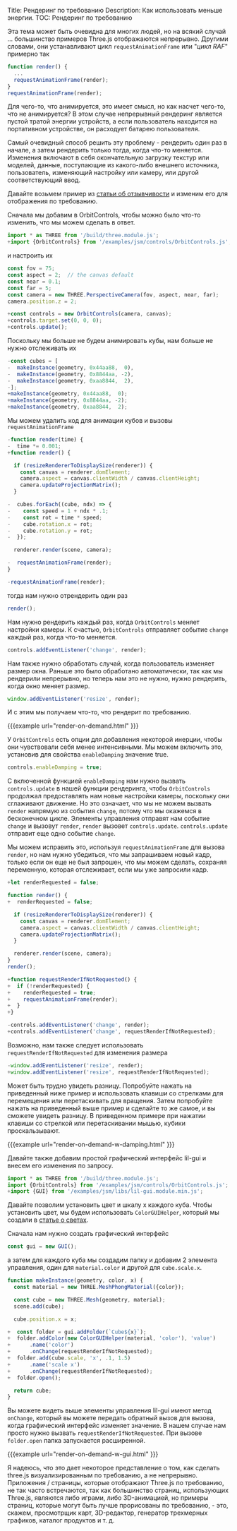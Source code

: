 Title: Рендеринг по требованию
Description: Как использовать меньше энергии.
TOC: Рендеринг по требованию

Эта тема может быть очевидна для многих людей, но на всякий случай ... большинство примеров Three.js отображаются непрерывно. Другими словами, они устанавливают цикл
`requestAnimationFrame` или "*цикл RAF*" примерно так 

```js
function render() {
  ...
  requestAnimationFrame(render);
}
requestAnimationFrame(render);
```

Для чего-то, что анимируется, это имеет смысл, но как насчет чего-то, что не анимируется? В этом случае непрерывный рендеринг 
является пустой тратой энергии устройств, а если пользователь находится на портативном устройстве, он расходует батарею пользователя. 

Самый очевидный способ решить эту проблему - рендерить один раз в начале, а затем рендерить только тогда, когда что-то меняется. 
Изменения включают в себя окончательную загрузку текстур или моделей, 
данные, поступающие из какого-либо внешнего источника, пользователь, изменяющий настройку или камеру, или другой соответствующий ввод. 

Давайте возьмем пример из [статьи об отзывчивости](responsive.html)
и изменим его для отображения по требованию. 

Сначала мы добавим в OrbitControls, чтобы можно было что-то изменить, что мы можем сделать в ответ. 

```js
import * as THREE from '/build/three.module.js';
+import {OrbitControls} from '/examples/jsm/controls/OrbitControls.js';
```

и настроить их

```js
const fov = 75;
const aspect = 2;  // the canvas default
const near = 0.1;
const far = 5;
const camera = new THREE.PerspectiveCamera(fov, aspect, near, far);
camera.position.z = 2;

+const controls = new OrbitControls(camera, canvas);
+controls.target.set(0, 0, 0);
+controls.update();
```

Поскольку мы больше не будем анимировать кубы, нам больше не нужно отслеживать их 

```js
-const cubes = [
-  makeInstance(geometry, 0x44aa88,  0),
-  makeInstance(geometry, 0x8844aa, -2),
-  makeInstance(geometry, 0xaa8844,  2),
-];
+makeInstance(geometry, 0x44aa88,  0);
+makeInstance(geometry, 0x8844aa, -2);
+makeInstance(geometry, 0xaa8844,  2);
```

Мы можем удалить код для анимации кубов и вызовы `requestAnimationFrame`

```js
-function render(time) {
-  time *= 0.001;
+function render() {

  if (resizeRendererToDisplaySize(renderer)) {
    const canvas = renderer.domElement;
    camera.aspect = canvas.clientWidth / canvas.clientHeight;
    camera.updateProjectionMatrix();
  }

-  cubes.forEach((cube, ndx) => {
-    const speed = 1 + ndx * .1;
-    const rot = time * speed;
-    cube.rotation.x = rot;
-    cube.rotation.y = rot;
-  });

  renderer.render(scene, camera);

-  requestAnimationFrame(render);
}

-requestAnimationFrame(render);
```

тогда нам нужно отрендерить один раз

```js
render();
```

Нам нужно рендерить каждый раз, когда `OrbitControls` меняет настройки камеры. К счастью, `OrbitControls` отправляет событие `change` каждый раз, когда что-то меняется. 

```js
controls.addEventListener('change', render);
```

Нам также нужно обработать случай, когда пользователь изменяет размер окна. 
Раньше это было обработано автоматически, так как мы рендерили непрерывно, 
но теперь нам это не нужно, нужно рендерить, когда окно меняет размер. 

```js
window.addEventListener('resize', render);
```

И с этим мы получаем что-то, что рендерит по требованию.

{{{example url="render-on-demand.html" }}}

У `OrbitControls` есть опции для добавления некоторой инерции, чтобы они чувствовали себя менее интенсивными. 
Мы можем включить это, установив для свойства `enableDamping` значение true. 

```js
controls.enableDamping = true;
```



С включенной функцией `enableDamping` нам нужно вызвать `controls.update` в нашей функции рендеринга, 
чтобы `OrbitControls` продолжал предоставлять нам новые настройки камеры, поскольку они сглаживают движение. 
Но это означает, что мы не можем вызвать `render` напрямую из события `change`, потому что мы окажемся в бесконечном цикле. 
Элементы управления отправят нам событие `change` и вызовут `render`, `render` вызовет `controls.update`.
`controls.update` отправит еще одно событие `change`. 

Мы можем исправить это, используя `requestAnimationFrame` для вызова `render`, но нам нужно убедиться, что мы запрашиваем новый кадр,
только если он еще не был запрошен, что мы можем сделать, сохраняя переменную, которая отслеживает, если мы уже запросили кадр. 

```js
+let renderRequested = false;

function render() {
+  renderRequested = false;

  if (resizeRendererToDisplaySize(renderer)) {
    const canvas = renderer.domElement;
    camera.aspect = canvas.clientWidth / canvas.clientHeight;
    camera.updateProjectionMatrix();
  }

  renderer.render(scene, camera);
}
render();

+function requestRenderIfNotRequested() {
+  if (!renderRequested) {
+    renderRequested = true;
+    requestAnimationFrame(render);
+  }
+}

-controls.addEventListener('change', render);
+controls.addEventListener('change', requestRenderIfNotRequested);
```

Возможно, нам также следует использовать `requestRenderIfNotRequested` для изменения размера 

```js
-window.addEventListener('resize', render);
+window.addEventListener('resize', requestRenderIfNotRequested);
```

Может быть трудно увидеть разницу. Попробуйте нажать на приведенный ниже пример и использовать
клавиши со стрелками для перемещения или перетаскивать для вращения. 
Затем попробуйте нажать на приведенный выше пример и сделайте то же самое, и вы сможете увидеть разницу. 
В приведенном примере при нажатии клавиши со стрелкой или перетаскивании мышью, кубики проскальзывают. 

{{{example url="render-on-demand-w-damping.html" }}}

Давайте также добавим простой графический интерфейс lil-gui и внесем его изменения по запросу. 

```js
import * as THREE from '/build/three.module.js';
import {OrbitControls} from '/examples/jsm/controls/OrbitControls.js';
+import {GUI} from '/examples/jsm/libs/lil-gui.module.min.js';
```

Давайте позволим установить цвет и шкалу х каждого куба. Чтобы установить цвет, мы будем использовать `ColorGUIHelper`, который мы создали в [статье о светах](lights.html).

Сначала нам нужно создать графический интерфейс

```js
const gui = new GUI();
```

а затем для каждого куба мы создадим папку и добавим 2 элемента управления, 
один для `material.color` и другой для `cube.scale.x`. 

```js
function makeInstance(geometry, color, x) {
  const material = new THREE.MeshPhongMaterial({color});

  const cube = new THREE.Mesh(geometry, material);
  scene.add(cube);

  cube.position.x = x;

+  const folder = gui.addFolder(`Cube${x}`);
+  folder.addColor(new ColorGUIHelper(material, 'color'), 'value')
+      .name('color')
+      .onChange(requestRenderIfNotRequested);
+  folder.add(cube.scale, 'x', .1, 1.5)
+      .name('scale x')
+      .onChange(requestRenderIfNotRequested);
+  folder.open();

  return cube;
}
```

Вы можете видеть выше элементы управления lil-gui имеют метод `onChange`, 
который вы можете передать обратный вызов для вызова, когда графический интерфейс изменяет значение.
В нашем случае нам просто нужно вызвать `requestRenderIfNotRequested`. При вызове `folder.open` папка запускается расширенной. 

{{{example url="render-on-demand-w-gui.html" }}}

Я надеюсь, что это дает некоторое представление о том, как сделать three.js визуализированным 
по требованию, а не непрерывно. Приложения / страницы, которые отображают Three.js по требованию, 
не так часто встречаются, так как большинство страниц, использующих Three.js, являются либо играми, 
либо 3D-анимацией, но примеры страниц, которые могут быть лучше прорисованы по требованию, - это, 
скажем, просмотрщик карт, 3D-редактор, генератор трехмерных графиков, каталог продуктов и т. д. 
